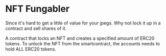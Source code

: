 # NFT Fungabler

Since it's hard to get a little of value for your jpegs. Why not lock it up in a contract and sell shares of it.

A contract that locks an NFT and creates a specified amount of ERC20 tokens. To unlock the NFT from the smartcontract, the accounts needs to hold ALL ERC20 tokens.
